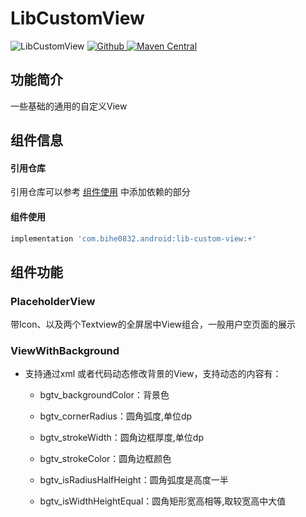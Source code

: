 # LibCustomView

![LibCustomView](https://img.shields.io/badge/AndroidAppFactory-LibCustomView-brightgreen)
[ ![Github](https://img.shields.io/badge/Github-LibCustomView-brightgreen?style=social) ](https://github.com/bihe0832/AndroidAppFactory/tree/master/LibCustomView)
[ ![Maven Central](https://img.shields.io/maven-central/v/com.bihe0832.android/lib-custom-view)](https://search.maven.org/artifact/com.bihe0832.android/lib-custom-view)

## 功能简介

一些基础的通用的自定义View

## 组件信息

#### 引用仓库

引用仓库可以参考 [组件使用](./../start.md) 中添加依赖的部分

#### 组件使用

```groovy
implementation 'com.bihe0832.android:lib-custom-view:+'
```

## 组件功能

### PlaceholderView

带Icon、以及两个Textview的全屏居中View组合，一般用户空页面的展示

### ViewWithBackground

- 支持通过xml 或者代码动态修改背景的View，支持动态的内容有：

    - bgtv_backgroundColor：背景色

    - bgtv_cornerRadius：圆角弧度,单位dp

    - bgtv_strokeWidth：圆角边框厚度,单位dp

    - bgtv_strokeColor：圆角边框颜色

    - bgtv_isRadiusHalfHeight：圆角弧度是高度一半

    - bgtv_isWidthHeightEqual：圆角矩形宽高相等,取较宽高中大值

